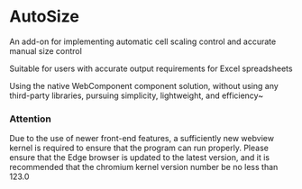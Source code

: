 # AutoSize

An add-on for implementing automatic cell scaling control and accurate manual size control

Suitable for users with accurate output requirements for Excel spreadsheets

Using the native WebComponent component solution, without using any third-party libraries, pursuing simplicity, lightweight, and efficiency~



### Attention

Due to the use of newer front-end features, a sufficiently new webview kernel is required to ensure that the program can run properly. Please ensure that the Edge browser is updated to the latest version, and it is recommended that the chromium kernel version number be no less than 123.0
